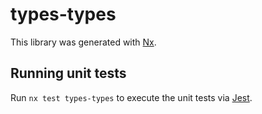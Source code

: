 # types-types

This library was generated with [Nx](https://nx.dev).

## Running unit tests

Run `nx test types-types` to execute the unit tests via [Jest](https://jestjs.io).
